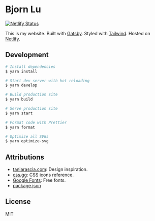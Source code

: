 # Bjorn Lu

[![Netlify Status](https://api.netlify.com/api/v1/badges/edde3832-f023-40b6-b17a-d95b4c897efe/deploy-status)](https://app.netlify.com/sites/bjornlu/deploys)

This is my website. Built with [Gatsby](https://www.gatsbyjs.org/). Styled with [Tailwind](https://tailwindcss.com/). Hosted on [Netlify](https://www.netlify.com/).

## Development

```bash
# Install dependencies
$ yarn install

# Start dev server with hot reloading
$ yarn develop

# Build production site
$ yarn build

# Serve production site
$ yarn start

# Format code with Prettier
$ yarn format

# Optimize all SVGs
$ yarn optimize-svg
```

## Attributions

- [taniarascia.com](https://www.taniarascia.com/): Design inspiration.
- [css.gg](https://css.gg/): CSS icons reference.
- [Google Fonts](https://fonts.google.com/): Free fonts.
- [package.json](./package.json)

## License

MIT
